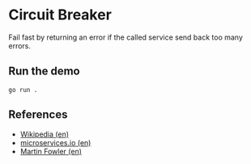 # Circuit Breaker

Fail fast by returning an error if the called service send back too many errors.

## Run the demo

```shell
go run .
```

## References

* [Wikipedia (en)](https://en.wikipedia.org/wiki/Circuit_breaker_design_pattern)
* [microservices.io (en)](https://microservices.io/patterns/reliability/circuit-breaker.html)
* [Martin Fowler (en)](https://martinfowler.com/bliki/CircuitBreaker.html)
